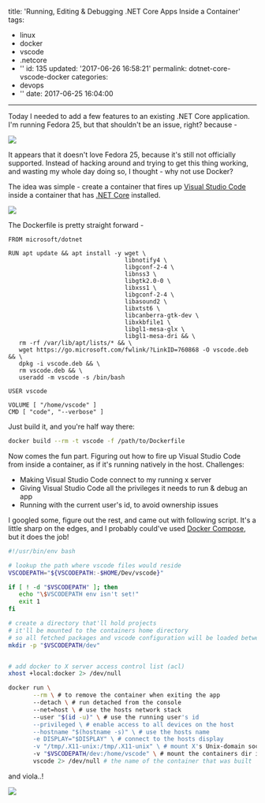 title: 'Running, Editing & Debugging .NET Core Apps Inside a Container'
tags:
  - linux
  - docker
  - vscode
  - .netcore
  - ''
id: 135
updated: '2017-06-26 16:58:21'
permalink: dotnet-core-vscode-docker
categories:
  - devops
  - ''
date: 2017-06-25 16:04:00
---

Today I needed to add a few features to an existing .NET Core application. I'm running Fedora 25, but that shouldn't be an issue, right? because -

![](/images/2017/06/ms_love_linux.jpg)

It appears that it doesn't love Fedora 25, because it's still not officially supported. Instead of hacking around and trying to get this thing working, and wasting my whole day doing so, I thought - why not use Docker?

The idea was simple - create a container that fires up [Visual Studio Code](https://code.visualstudio.com/) inside a container that has [.NET Core](https://www.microsoft.com/net/core) installed.

![](/images/2017/06/docker-net.png)

<!-- more -->

The Dockerfile is pretty straight forward - 

```docker
FROM microsoft/dotnet

RUN apt update && apt install -y wget \
                                 libnotify4 \
                                 libgconf-2-4 \
                                 libnss3 \
                                 libgtk2.0-0 \
                                 libxss1 \
                                 libgconf-2-4 \
                                 libasound2 \
                                 libxtst6 \
                                 libcanberra-gtk-dev \
                                 libxkbfile1 \
                                 libgl1-mesa-glx \
                                 libgl1-mesa-dri && \
   rm -rf /var/lib/apt/lists/* && \
   wget https://go.microsoft.com/fwlink/?LinkID=760868 -O vscode.deb && \
   dpkg -i vscode.deb && \
   rm vscode.deb && \
   useradd -m vscode -s /bin/bash

USER vscode

VOLUME [ "/home/vscode" ]
CMD [ "code", "--verbose" ]
```

Just build it, and you're half way there:
```bash
docker build --rm -t vscode -f /path/to/Dockerfile
```

Now comes the fun part. Figuring out how to fire up Visual Studio Code from inside a container, as if it's running natively in the host. Challenges:
- Making Visual Studio Code connect to my running x server
- Giving Visual Studio Code all the privileges it needs to run & debug an app
- Running with the current user's id, to avoid ownership issues

I googled some, figure out the rest, and came out with following script. It's a little sharp on the edges, and I probably could've used [Docker Compose](https://docs.docker.com/compose/), but it does the job! 

```bash
#!/usr/bin/env bash

# lookup the path where vscode files would reside
VSCODEPATH="${VSCODEPATH:-$HOME/Dev/vscode}"

if [ ! -d "$VSCODEPATH" ]; then
   echo "\$VSCODEPATH env isn't set!"
   exit 1
fi

# create a directory that'll hold projects
# it'll be mounted to the containers home directory
# so all fetched packages and vscode configuration will be loaded between sessions
mkdir -p "$VSCODEPATH/dev"


# add docker to X server access control list (acl)
xhost +local:docker 2> /dev/null

docker run \
       --rm \ # to remove the container when exiting the app
       --detach \ # run detached from the console
       --net=host \ # use the hosts network stack
       --user "$(id -u)" \ # use the running user's id
       --privileged \ # enable access to all devices on the host
       --hostname "$(hostname -s)" \ # use the hosts name
       -e DISPLAY="$DISPLAY" \ # connect to the hosts display
       -v "/tmp/.X11-unix:/tmp/.X11-unix" \ # mount X's Unix-domain socket.
       -v "$VSCODEPATH/dev:/home/vscode" \ # mount the containers dir in the host
       vscode 2> /dev/null # the name of the container that was built
```

and viola..!

![](/images/2017/06/hello_world.png)
